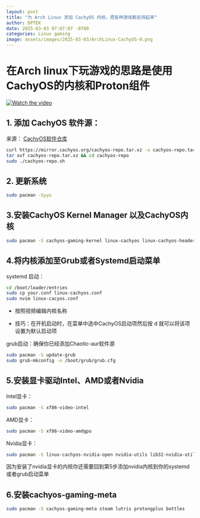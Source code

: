 ```yaml
---
layout: post
title: "为 Arch Linux 添加 CachyOS 内核，把各种游戏都支持起来"
author: DPTEK
date: 2025-03-03 07:07:07 -0700
categories: Linux gaming
image: assets/images/2025-03-03/ArchLinux-CachyOS-0.png
---
```


# 在Arch linux下玩游戏的思路是使用CachyOS的内核和Proton组件

[![Watch the video](https://dptek.github.io/assets/images/2025-03-03/ArchLinux-CachyOS-0.png)](https://youtu.be/nBB_byld4ZA)

## 1. 添加 CachyOS 软件源：
来源： [CachyOS软件仓库](https://wiki.cachyos.org/features/optimized_repos/)

```bash
curl https://mirror.cachyos.org/cachyos-repo.tar.xz -o cachyos-repo.tar.xz
tar xvf cachyos-repo.tar.xz && cd cachyos-repo
sudo ./cachyos-repo.sh
```

##  2. 更新系统
```bash
sudo pacman -Syyu
```
## 3.安装CachyOS Kernel Manager 以及CachyOS内核
```bash
sudo pacman -S cachyos-gaming-kernel linux-cachyos linux-cachyos-headers
```
## 4.将内核添加至Grub或者Systemd启动菜单
systemd 启动：
```bash
cd /boot/loader/entries
sudo cp your.conf linux-cachyos.conf
sudo nvim linux-cacyos.conf
```
* 按照视频编辑内核名称

* 技巧：在开机启动时，在菜单中选中CachyOS启动项然后按 d 就可以将该项设置为默认启动项

grub启动：确保你已经添加Chaotic-aur软件源
```bash
sudo pacman -S update-grub
sudo grub-mkconfig -o /boot/grub/grub.cfg
```
## 5.安装显卡驱动Intel、AMD或者Nvidia
Intel显卡：
```bash
sudo pacman -S xf86-video-intel
```
AMD显卡：
```bash
sudo pacman -S xf86-video-amdgpu
```
Nvidia显卡：
```bash
sudo pacman -S linux-cachyos-nvidia-open nvidia-utils lib32-nvidia-utils nvidia-settings
```
因为安装了nvidia显卡的内核你还需要回到第5步添加nvidia内核到你的systemd或者grub启动菜单
## 6.安装cachyos-gaming-meta
```bash
sudo pacman -S cachyos-gaming-meta steam lutris protongplus bottles
```